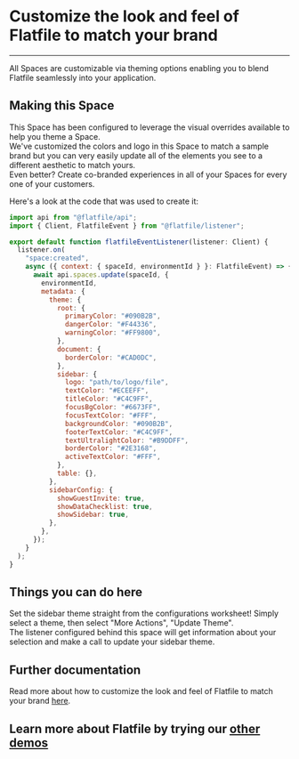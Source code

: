 # Customize the look and feel of Flatfile to match your brand

---

All Spaces are customizable via theming options enabling you to blend Flatfile seamlessly into your application.

## Making this Space

This Space has been configured to leverage the visual overrides available to help you theme a Space.\
We've customized the colors and logo in this Space to match a sample brand but you can very easily update all of the elements you see to a different aesthetic to match yours.\
Even better? Create co-branded experiences in all of your Spaces for every one of your customers.

Here's a look at the code that was used to create it:

```jsx
import api from "@flatfile/api";
import { Client, FlatfileEvent } from "@flatfile/listener";

export default function flatfileEventListener(listener: Client) {
  listener.on(
    "space:created",
    async ({ context: { spaceId, environmentId } }: FlatfileEvent) => {
      await api.spaces.update(spaceId, {
        environmentId,
        metadata: {
          theme: {
            root: {
              primaryColor: "#090B2B",
              dangerColor: "#F44336",
              warningColor: "#FF9800",
            },
            document: {
              borderColor: "#CAD0DC",
            },
            sidebar: {
              logo: "path/to/logo/file",
              textColor: "#ECEEFF",
              titleColor: "#C4C9FF",
              focusBgColor: "#6673FF",
              focusTextColor: "#FFF",
              backgroundColor: "#090B2B",
              footerTextColor: "#C4C9FF",
              textUltralightColor: "#B9DDFF",
              borderColor: "#2E3168",
              activeTextColor: "#FFF",
            },
            table: {},
          },
          sidebarConfig: {
            showGuestInvite: true,
            showDataChecklist: true,
            showSidebar: true,
          },
        },
      });
    }
  );
}
```

## Things you can do here

Set the sidebar theme straight from the configurations worksheet! Simply select a theme, then select "More Actions", "Update Theme".\
The listener configured behind this space will get information about your selection and make a call to update your sidebar theme.

## Further documentation

Read more about how to customize the look and feel of Flatfile to match your brand [here](https://flatfile.com/docs/guides/theming).

## Learn more about Flatfile by trying our [other demos](https://platform.flatfile.com/getting-started)
